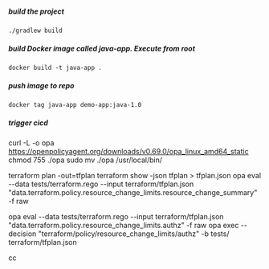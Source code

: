 ##### build the project

    ./gradlew build

##### build Docker image called java-app. Execute from root

    docker build -t java-app .
    
##### push image to repo 

    docker tag java-app demo-app:java-1.0
    
##### trigger cicd
curl -L -o opa https://openpolicyagent.org/downloads/v0.69.0/opa_linux_amd64_static
chmod 755 ./opa
sudo mv ./opa /usr/local/bin/


terraform plan -out=tfplan
terraform show -json tfplan > tfplan.json
opa eval --data  tests/terraform.rego --input  terraform/tfplan.json "data.terraform.policy.resource_change_limits.resource_change_summary" -f raw


opa eval --data  tests/terraform.rego --input  terraform/tfplan.json "data.terraform.policy.resource_change_limits.authz" -f raw
opa exec --decision "terraform/policy/resource_change_limits/authz" -b tests/ terraform/tfplan.json

cc
